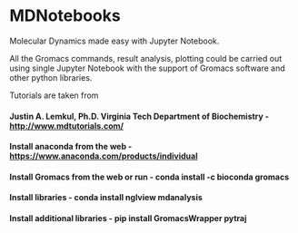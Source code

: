 # MDNotebooks

Molecular Dynamics made easy with Jupyter Notebook.

All the Gromacs commands, result analysis, plotting could be carried out using single Jupyter Notebook with the support of Gromacs software and other python libraries.

Tutorials are taken from

#### Justin A. Lemkul, Ph.D. Virginia Tech Department of Biochemistry - http://www.mdtutorials.com/ 

#### Install anaconda from the web - https://www.anaconda.com/products/individual
#### Install Gromacs from the web or run - conda install -c bioconda gromacs
#### Install libraries - conda install nglview mdanalysis
#### Install additional libraries - pip install GromacsWrapper pytraj
